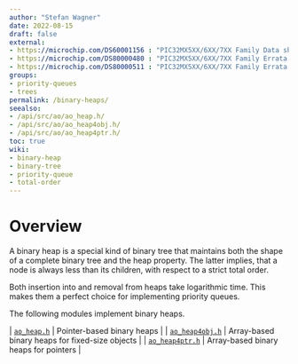 ```yaml
---
author: "Stefan Wagner"
date: 2022-08-15
draft: false
external:
- https://microchip.com/DS60001156 : "PIC32MX5XX/6XX/7XX Family Data sheet"
- https://microchip.com/DS80000480 : "PIC32MX5XX/6XX/7XX Family Errata (575/675/695/775/795)"
- https://microchip.com/DS80000511 : "PIC32MX5XX/6XX/7XX Family Errata (534/564/664/764)"
groups:
- priority-queues
- trees
permalink: /binary-heaps/
seealso:
- /api/src/ao/ao_heap.h/
- /api/src/ao/ao_heap4obj.h/
- /api/src/ao/ao_heap4ptr.h/
toc: true
wiki:
- binary-heap
- binary-tree
- priority-queue
- total-order
---
```


# Overview

A binary heap is a special kind of binary tree that maintains both the shape of a complete binary tree and the heap property. The latter implies, that a node is always less than its children, with respect to a strict total order.

Both insertion into and removal from heaps take logarithmic time. This makes them a perfect choice for implementing priority queues.

The following modules implement binary heaps.

| [`ao_heap.h`](api/src/ao/ao_heap.h.md) | Pointer-based binary heaps |
| [`ao_heap4obj.h`](api/src/ao/ao_heap4obj.h.md) | Array-based binary heaps for fixed-size objects |
| [`ao_heap4ptr.h`](api/src/ao/ao_heap4ptr.h.md) | Array-based binary heaps for pointers |
